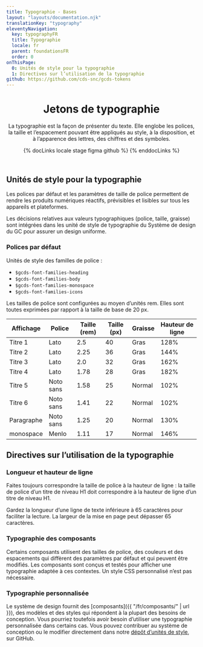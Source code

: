 ```yaml
---
title: Typographie - Bases
layout: "layouts/documentation.njk"
translationKey: "typography"
eleventyNavigation:
  key: typographyFR
  title: Typographie
  locale: fr
  parent: foundationsFR
  order: 0
onThisPage:
  0: Unités de style pour la typographie
  1: Directives sur l’utilisation de la typographie
github: https://github.com/cds-snc/gcds-tokens
---
```


<header>

# Jetons de typographie

La typographie est la façon de présenter du texte. Elle englobe les polices, la taille et l’espacement pouvant être appliqués au style, à la disposition, et à l’apparence des lettres, des chiffres et des symboles.

{% docLinks locale stage figma github %}
{% enddocLinks %}

</header>

<section aria-label="Unités de style pour la typographie">

## Unités de style pour la typographie

Les polices par défaut et les paramètres de taille de police permettent de rendre les produits numériques réactifs, prévisibles et lisibles sur tous les appareils et plateformes.

Les décisions relatives aux valeurs typographiques (police, taille, graisse) sont intégrées dans les unité de style de typographie du Système de design du GC pour assurer un design uniforme.

### Polices par défaut

Unités de style des familles de police :

<div lang="en">

- `$gcds-font-families-heading`
- `$gcds-font-families-body`
- `$gcds-font-families-monospace`
- `$gcds-font-families-icons`

</div>

Les tailles de police sont configurées au moyen d’unités rem. Elles sont toutes exprimées par rapport à la taille de base de 20 px.

| Affichage  | Police  | Taille (rem)  | Taille (px)  | Graisse  | Hauteur de ligne  |
|---|---|---|---|---|---|
| Titre 1  | Lato  | 2.5  | 40  | Gras  | 128%  |
| Titre 2  | Lato  | 2.25  | 36  | Gras  | 144%  |
| Titre 3  | Lato  | 2.0  | 32  | Gras  | 162%  |
| Titre 4  | Lato  | 1.78  | 28  | Gras  | 182%  |
| Titre 5  | Noto sans  | 1.58  | 25  | Normal  | 102%  |
| Titre 6  | Noto sans  | 1.41  | 22  | Normal  | 102%  |
| Paragraphe  | Noto sans  | 1.25  | 20  | Normal  | 130%  |
| monospace  | Menlo  | 1.11  | 17  | Normal  | 146%  |

</section>

<section aria-label="Directives sur l’utilisation de la typographie">

## Directives sur l’utilisation de la typographie

### Longueur et hauteur de ligne

Faites toujours correspondre la taille de police à la hauteur de ligne : la taille de police d’un titre de niveau H1 doit correspondre à la hauteur de ligne d’un titre de niveau H1.

Gardez la longueur d’une ligne de texte inférieure à 65 caractères pour faciliter la lecture. La largeur de la mise en page peut dépasser 65 caractères.

### Typographie des composants

Certains composants utilisent des tailles de police, des couleurs et des espacements qui diffèrent des paramètres par défaut et qui peuvent être modifiés. Les composants sont conçus et testés pour afficher une typographie adaptée à ces contextes. Un style CSS personnalisé n’est pas nécessaire.

### Typographie personnalisée

Le système de design fournit des [composants]({{ "/fr/composants/" | url }}), des modèles et des styles qui répondent à la plupart des besoins de conception. Vous pourriez toutefois avoir besoin d’utiliser une typographie personnalisée dans certains cas.
Vous pouvez contribuer au système de conception ou le modifier directement dans notre [dépôt d’unités de style](https://github.com/cds-snc/gcds-tokens), sur GitHub.

</section>
